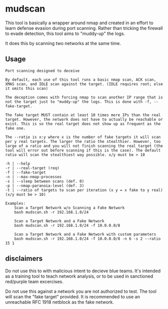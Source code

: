 # mudscan

This tool is basically a wrapper around nmap and created in an effort to learn defense evasion during port scanning. Rather than tricking the firewall to evade detection, this tool aims to "muddy-up" the logs.

It does this by scanning two networks at the same time.

## Usage

```
Port scanning designed to deceive

By default, each use of this tool runs a basic nmap scan, ACK scan, XMAS scan, and IDLE scan against the target. (IDLE requires root; else it omits this scan)

The deception comes with forcing nmap to scan another IP range that is not the target just to "muddy-up" the logs. This is done with -f, --fake-target.

The fake target MUST contain at least 10 times more IPs than the real target. However, the network does not have to actually be reachable or exist. This is so the real target does not show up as frequent as the fake one.

The --ratio is x:y where x is the number of fake targets it will scan per y real targets. The larger the ratio the stealthier. However, too large of a ratio and you will not finish scanning the real target (the tool will error out before scanning if this is the case). The default ratio will scan the stealthiest way possible. x/y must be > 10

-h | --help
-r | --real-target (req)
-f | --fake-target
-n | --max-nmap-processes
-s | --sleep between scans (def. 0)
-p | --nmap-paranoia-level (def. 3)
-t | --ratio of targets to scan per iteration (x y = x fake to y real) (x/y must be > 10)

Examples:
    Scan a Target Network w/o Scanning a Fake Network
	bash mudscan.sh -r 192.168.1.0/24

    Scan a Target Network and a Fake Network
	bash mudscan.sh -r 192.168.1.0/24 -f 10.0.0.0/8

    Scan a Target Network and a Fake Network with custom parameters
	bash mudscan.sh -r 192.168.1.0/24 -f 10.0.0.0/8 -n 6 -s 2 --ratio 15 1
```

## disclaimers

Do not use this to with malicious intent to decieve blue teams. It's intended as a training tool to teach network analysis, or to be used in sanctioned red/purple team excercises.

Do not use this against a network you are not authorized to test. The tool will scan the "fake target" provided. It is recommended to use an unreachable RFC 1918 netblock as the fake network.

